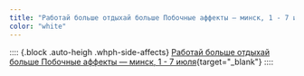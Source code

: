 ```yaml
---
title: "Работай больше отдыхай больше Побочные аффекты — минск, 1 - 7 июля"
color: "white"
---
```


:::: {.block .auto-heigh .whph-side-affects}
[Работай больше отдыхай больше Побочные аффекты — минск, 1 - 7 июля](http://workhardplay.pw/ru/2019){target="_blank"}
::::
